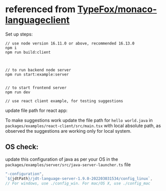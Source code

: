 # referenced from [TypeFox/monaco-languageclient](https://github.com/TypeFox/monaco-languageclient)

Set up steps:

```
// use node version 16.11.0 or above, recommended 16.13.0
npm i
npm run build:client



// to run backend node server
npm run start:example:server


// to start frontend server
npm run dev

// use react client example, for testing suggestions

```
update file path for react app:

To make suggestions work update the file path for  `hello world.java` in `packages/examples/react-client/src/main.tsx` with local absolute path, as observed the suggestions are working only for local system.

## OS check:

update this configuration of java as per your OS in the `packages/examples/server/src/java-server-launcher.ts` file
```js
"-configuration",
`${jdtPath}/jdt-language-server-1.9.0-202203031534/config_linux`,
// For windows, use ./config_win. For mac/OS X, use ./config_mac
```